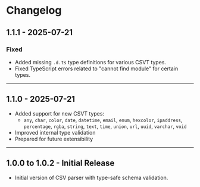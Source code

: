 # Changelog

## 1.1.1 - 2025-07-21

### Fixed
- Added missing `.d.ts` type definitions for various CSVT types.
- Fixed TypeScript errors related to "cannot find module" for certain types.

---

## 1.1.0 - 2025-07-21

- Added support for new CSVT types:
  - `any`, `char`, `color`, `date`, `datetime`, `email`, `enum`, `hexcolor`,
    `ipaddress`, `percentage`, `rgba`, `string`, `text`, `time`, `union`, `url`, `uuid`, `varchar`, `void`
- Improved internal type validation
- Prepared for future extensibility


---

## 1.0.0 to 1.0.2 - Initial Release

- Initial version of CSV parser with type-safe schema validation.
